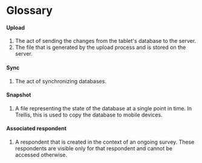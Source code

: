# Glossary

#### Upload
1. The act of sending the changes from the tablet's database to the server.
2. The file that is generated by the upload process and is stored on the server.

#### Sync
1. The act of synchronizing databases.

#### Snapshot
1. A file representing the state of the database at a single point in time. In Trellis, this is used to copy the 
   database to mobile devices.

#### Associated respondent
1. A respondent that is created in the context of an ongoing survey. These respondents are visible only for that
   respondent and cannot be accessed otherwise.
